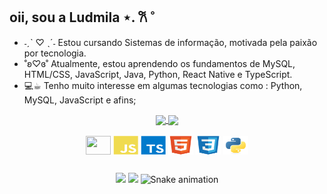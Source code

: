 ## oii, sou a Ludmila ⋆. 𐙚 ̊


- ˗ˏˋ ♡ ˎˊ˗ Estou cursando Sistemas de informação, motivada pela paixão por tecnologia.
- ˚ʚ♡ɞ˚ Atualmente, estou aprendendo os fundamentos de MySQL, HTML/CSS, JavaScript, Java, Python, React Native e TypeScript.
- 💻☕︎ Tenho muito interesse em algumas tecnologias como : Python, MySQL, JavaScript e afins;


<div align="center">
  <a href="https://github.com/anuraghazra/github-readme-stats">
  <img height=200 align="center" src="https://github-readme-stats.vercel.app/api?username=lumiznx&show_icons=true&theme=dracula&card_width=250" />
</a>
<a href="https://github.com/anuraghazra/convoychat">
  <img height=200 align="center" src="https://github-readme-stats.vercel.app/api/top-langs?username=lumiznx&layout=compact&langs_count=8&card_width=250&show_icons=true&theme=dracula" />
</a>
</div>

<div align="center"><br>
  <img align="center"  height="30" width="40" src="https://cdn.jsdelivr.net/gh/devicons/devicon/icons/mysql/mysql-original-wordmark.svg">
  <img align="center" height="30" width="40" src="https://raw.githubusercontent.com/devicons/devicon/master/icons/javascript/javascript-plain.svg">
  <img align="center"  height="30" width="40" src="https://raw.githubusercontent.com/devicons/devicon/master/icons/typescript/typescript-plain.svg">
  <img align="center"  height="30" width="40" src="https://raw.githubusercontent.com/devicons/devicon/master/icons/html5/html5-original.svg">
  <img align="center"  height="30" width="40" src="https://raw.githubusercontent.com/devicons/devicon/master/icons/css3/css3-original.svg">
  <img align="center"  height="30" width="40" src="https://raw.githubusercontent.com/devicons/devicon/master/icons/python/python-original.svg">
</div>

  
  ##
 
<div align="center"> 
  
  <a href="https://www.instagram.com/lumiznx/" target="_blank"><img src="https://img.shields.io/badge/-Instagram-%23E4405F?style=for-the-badge&logo=instagram&logoColor=white" target="_blank"></a>
  <a href = "mailto:ludmilazanotelli1@gmail.com"><img src="https://img.shields.io/badge/-Gmail-%23333?style=for-the-badge&logo=gmail&logoColor=white" target="_blank"></a>
<img src="https://raw.githubusercontent.com/marceloCs2/marceloCs2/output/snake.svg" alt="Snake animation" />
</div>
